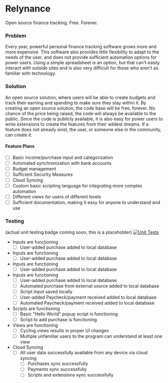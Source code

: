 # Relynance
Open source finance tracking. Free. Forever.

### Problem
Every year, powerful personal finance tracking software grows more and more expensive. This software also provides little flexibility to adapt to the needs of the user, and does not provide sufficient automation options for power users. Using a simple spreadsheet is an option, but that can't easily interact with outside sites and is also very difficult for those who aren't as familiar with technology.

### Solution
An open source solution, where users will be able to create budgets and track their earning and spending to make sure they stay within it. By creating an open source solution, the code base will be free, forever. No chance of the price being raised, the code will always be available to the public. Since the code is publicly available, it is also easy for power users to write extensions to create the features from their wildest dreams. If a feature does not already exist, the user, or someone else in the community, can create it.

#### Feature Plans
- [ ] Basic income/purchase input and categorization
- [ ] Automated synchronization with bank accounts
- [ ] Budget management
- [ ] Sufficient Security Measures
- [ ] Cloud Syncing
- [ ] Custom basic scripting language for integrating more complex automation
- [ ] Different views for users of different levels
- [ ] Sufficient documentation, making it easy for anyone to understand and use

### Testing
(actual unit testing badge coming soon, this is a placeholder)
[![Unit Tests](https://github.com/dguis/SciBowl/workflows/Unit%20Tests/badge.svg)](https://docs.google.com/spreadsheets/d/e/2PACX-1vTtETgnYrYjTeluOcxAcu_BoCn2v0PSm8ZvzcRiTxn_ms-0WDv1uH0qUO2lcVnxrN7gf5v9ed3CsmJR/pubhtml?gid=0&single=true)

- Inputs are functioning
	- [ ] User-added purchase added to local database 
- Inputs are functioning
	- [ ] User-added purchase added to local database
- Inputs are functioning
	- [ ] User-added purchase added to local database
- Inputs are functioning
	- [ ] User-added purchase added to local database 
	- [ ] Automated purchase from external source added to local database
	- [ ] Script input saved locally
	- [ ] User-added Paycheck/payment received added to local database
	- [ ] Automated Paycheck/payment received added to local database
- Scripts are functioning
	- [ ] Basic "Hello World" popup script is functioning
	- [ ] Script to add purchase is functioning
- Views are functioning
	- [ ] Cycling views results in proper UI changes
	- [ ] Multiple unfamiliar users to the program can understand at least one view
- Cloud Syncing
	- [ ] All user data successfully available from any device via cloud syncing
		- [ ] Purchases sync successfully
		- [ ] Payments sync successfully
		- [ ] Scripts and extensions sync successfully
